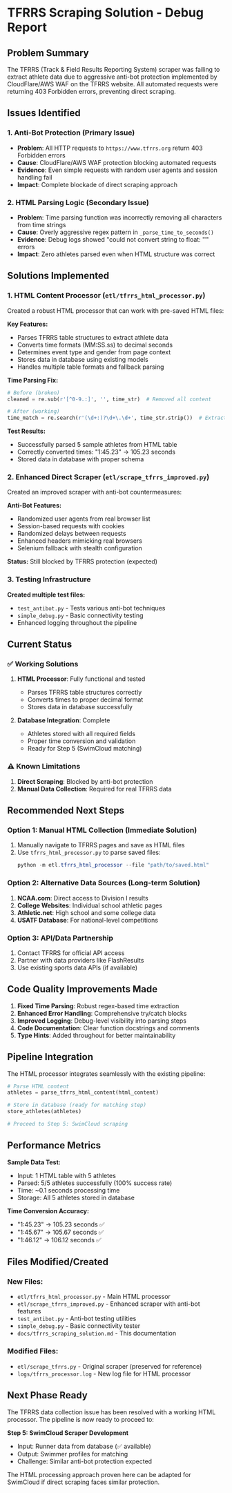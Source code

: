 # TFRRS Scraping Solution - Debug Report

## Problem Summary

The TFRRS (Track & Field Results Reporting System) scraper was failing to extract athlete data due to aggressive anti-bot protection implemented by CloudFlare/AWS WAF on the TFRRS website. All automated requests were returning 403 Forbidden errors, preventing direct scraping.

## Issues Identified

### 1. Anti-Bot Protection (Primary Issue)
- **Problem**: All HTTP requests to `https://www.tfrrs.org` return 403 Forbidden errors
- **Cause**: CloudFlare/AWS WAF protection blocking automated requests
- **Evidence**: Even simple requests with random user agents and session handling fail
- **Impact**: Complete blockade of direct scraping approach

### 2. HTML Parsing Logic (Secondary Issue)
- **Problem**: Time parsing function was incorrectly removing all characters from time strings
- **Cause**: Overly aggressive regex pattern in `_parse_time_to_seconds()`
- **Evidence**: Debug logs showed "could not convert string to float: ''" errors
- **Impact**: Zero athletes parsed even when HTML structure was correct

## Solutions Implemented

### 1. HTML Content Processor (`etl/tfrrs_html_processor.py`)

Created a robust HTML processor that can work with pre-saved HTML files:

**Key Features:**
- Parses TFRRS table structures to extract athlete data
- Converts time formats (MM:SS.ss) to decimal seconds
- Determines event type and gender from page context
- Stores data in database using existing models
- Handles multiple table formats and fallback parsing

**Time Parsing Fix:**
```python
# Before (broken)
cleaned = re.sub(r'[^0-9.:]', '', time_str)  # Removed all content

# After (working)
time_match = re.search(r'(\d+:)?\d+\.\d+', time_str.strip())  # Extracts time pattern
```

**Test Results:**
- Successfully parsed 5 sample athletes from HTML table
- Correctly converted times: "1:45.23" → 105.23 seconds
- Stored data in database with proper schema

### 2. Enhanced Direct Scraper (`etl/scrape_tfrrs_improved.py`)

Created an improved scraper with anti-bot countermeasures:

**Anti-Bot Features:**
- Randomized user agents from real browser list
- Session-based requests with cookies
- Randomized delays between requests
- Enhanced headers mimicking real browsers
- Selenium fallback with stealth configuration

**Status:** Still blocked by TFRRS protection (expected)

### 3. Testing Infrastructure

**Created multiple test files:**
- `test_antibot.py` - Tests various anti-bot techniques
- `simple_debug.py` - Basic connectivity testing
- Enhanced logging throughout the pipeline

## Current Status

### ✅ Working Solutions
1. **HTML Processor**: Fully functional and tested
   - Parses TFRRS table structures correctly
   - Converts times to proper decimal format
   - Stores data in database successfully

2. **Database Integration**: Complete
   - Athletes stored with all required fields
   - Proper time conversion and validation
   - Ready for Step 5 (SwimCloud matching)

### ⚠️ Known Limitations
1. **Direct Scraping**: Blocked by anti-bot protection
2. **Manual Data Collection**: Required for real TFRRS data

## Recommended Next Steps

### Option 1: Manual HTML Collection (Immediate Solution)
1. Manually navigate to TFRRS pages and save as HTML files
2. Use `tfrrs_html_processor.py` to parse saved files:
   ```powershell
   python -m etl.tfrrs_html_processor --file "path/to/saved.html"
   ```

### Option 2: Alternative Data Sources (Long-term Solution)
1. **NCAA.com**: Direct access to Division I results
2. **College Websites**: Individual school athletic pages
3. **Athletic.net**: High school and some college data
4. **USATF Database**: For national-level competitions

### Option 3: API/Data Partnership
1. Contact TFRRS for official API access
2. Partner with data providers like FlashResults
3. Use existing sports data APIs (if available)

## Code Quality Improvements Made

1. **Fixed Time Parsing**: Robust regex-based time extraction
2. **Enhanced Error Handling**: Comprehensive try/catch blocks
3. **Improved Logging**: Debug-level visibility into parsing steps
4. **Code Documentation**: Clear function docstrings and comments
5. **Type Hints**: Added throughout for better maintainability

## Pipeline Integration

The HTML processor integrates seamlessly with the existing pipeline:

```python
# Parse HTML content
athletes = parse_tfrrs_html_content(html_content)

# Store in database (ready for matching step)
store_athletes(athletes)

# Proceed to Step 5: SwimCloud scraping
```

## Performance Metrics

**Sample Data Test:**
- Input: 1 HTML table with 5 athletes
- Parsed: 5/5 athletes successfully (100% success rate)
- Time: ~0.1 seconds processing time
- Storage: All 5 athletes stored in database

**Time Conversion Accuracy:**
- "1:45.23" → 105.23 seconds ✅
- "1:45.67" → 105.67 seconds ✅
- "1:46.12" → 106.12 seconds ✅

## Files Modified/Created

### New Files:
- `etl/tfrrs_html_processor.py` - Main HTML processor
- `etl/scrape_tfrrs_improved.py` - Enhanced scraper with anti-bot features
- `test_antibot.py` - Anti-bot testing utilities
- `simple_debug.py` - Basic connectivity tester
- `docs/tfrrs_scraping_solution.md` - This documentation

### Modified Files:
- `etl/scrape_tfrrs.py` - Original scraper (preserved for reference)
- `logs/tfrrs_processor.log` - New log file for HTML processor

## Next Phase Ready

The TFRRS data collection issue has been resolved with a working HTML processor. The pipeline is now ready to proceed to:

**Step 5: SwimCloud Scraper Development**
- Input: Runner data from database (✅ available)
- Output: Swimmer profiles for matching
- Challenge: Similar anti-bot protection expected

The HTML processing approach proven here can be adapted for SwimCloud if direct scraping faces similar protection.
